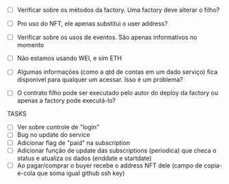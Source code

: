 - [ ] Verificar sobre os métodos da factory. Uma factory deve alterar o filho?

- [ ] Pro uso do NFT, ele apenas substitui o user address?

- [ ] Verificar sobre os usos de eventos. São apenas informativos no momento

- [ ] Não estamos usando WEI, e sim ETH

- [ ] Algumas informações (como a qtd de contas em um dado serviço) fica disponivel para qualquer um acessar. Isso é um problema?

- [ ] O contrato filho pode ser executado pelo autor do deploy da factory ou apenas a factory pode executá-lo?


TASKS

- [ ] Ver sobre controle de "login"
- [ ] Bug no update do service
- [ ] Adicionar flag de "paid" na subscription
- [ ] Adicionar função de update das subscriptions (periodica) que checa o status e atualiza os dados (enddate e startdate)
- [ ] Ao pagar/comprar o buyer recebe o address NFT dele (campo de copia-e-cola que soma igual github ssh key)
